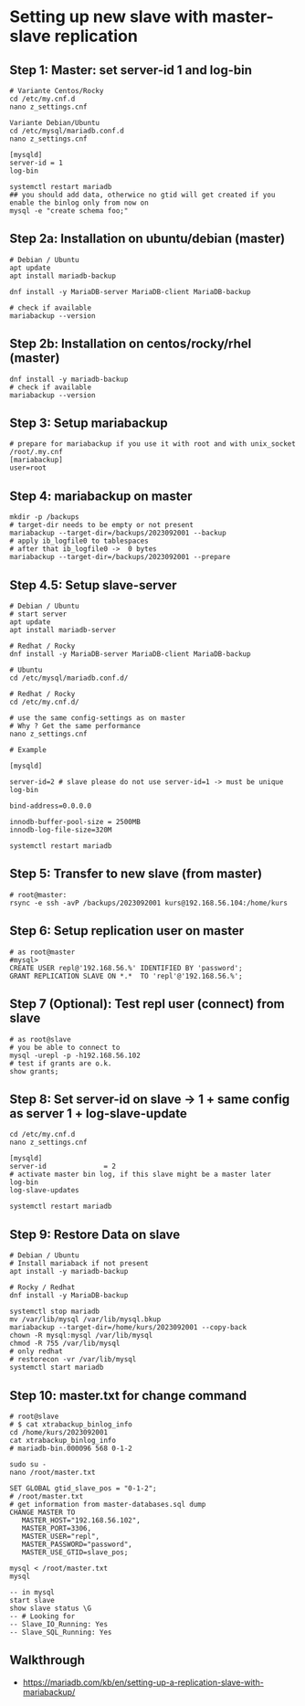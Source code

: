 # Setting up new slave with master-slave replication 

## Step 1: Master: set server-id 1 and log-bin 

```
# Variante Centos/Rocky 
cd /etc/my.cnf.d
nano z_settings.cnf
```

```
Variante Debian/Ubuntu
cd /etc/mysql/mariadb.conf.d
nano z_settings.cnf
```


```
[mysqld]
server-id = 1
log-bin
```

```
systemctl restart mariadb 
## you should add data, otherwice no gtid will get created if you enable the binlog only from now on
mysql -e "create schema foo;"
```

## Step 2a: Installation on ubuntu/debian (master)

```
# Debian / Ubuntu 
apt update
apt install mariadb-backup
```

```
dnf install -y MariaDB-server MariaDB-client MariaDB-backup
```


```
# check if available
mariabackup --version 
```


## Step 2b: Installation on centos/rocky/rhel (master)

```
dnf install -y mariadb-backup 
# check if available
mariabackup --version 
```

## Step 3: Setup mariabackup 

```
# prepare for mariabackup if you use it with root and with unix_socket 
/root/.my.cnf 
[mariabackup]
user=root
```

## Step 4: mariabackup on master 

```
mkdir -p /backups 
# target-dir needs to be empty or not present 
mariabackup --target-dir=/backups/2023092001 --backup 
# apply ib_logfile0 to tablespaces 
# after that ib_logfile0 ->  0 bytes 
mariabackup --target-dir=/backups/2023092001 --prepare 
```

## Step 4.5: Setup slave-server 

```
# Debian / Ubuntu 
# start server 
apt update
apt install mariadb-server
```

```
# Redhat / Rocky
dnf install -y MariaDB-server MariaDB-client MariaDB-backup
```

```
# Ubuntu
cd /etc/mysql/mariadb.conf.d/
```

```
# Redhat / Rocky
cd /etc/my.cnf.d/ 
```

```
# use the same config-settings as on master
# Why ? Get the same performance
nano z_settings.cnf
```

```
# Example

[mysqld]

server-id=2 # slave please do not use server-id=1 -> must be unique
log-bin

bind-address=0.0.0.0

innodb-buffer-pool-size = 2500MB
innodb-log-file-size=320M
```

```
systemctl restart mariadb
```


## Step 5: Transfer to new slave (from master) 

```
# root@master:
rsync -e ssh -avP /backups/2023092001 kurs@192.168.56.104:/home/kurs
```

## Step 6: Setup replication user on master 

```
# as root@master 
#mysql>
CREATE USER repl@'192.168.56.%' IDENTIFIED BY 'password';
GRANT REPLICATION SLAVE ON *.*  TO 'repl'@'192.168.56.%';
```

## Step 7 (Optional): Test repl user (connect) from slave 

```
# as root@slave 
# you be able to connect to 
mysql -urepl -p -h192.168.56.102
# test if grants are o.k. 
show grants;
```

## Step 8: Set server-id on slave -> 1 + same config as server 1 + log-slave-update

```
cd /etc/my.cnf.d
nano z_settings.cnf
```

```
[mysqld]
server-id              = 2
# activate master bin log, if this slave might be a master later 
log-bin
log-slave-updates
```

```
systemctl restart mariadb 
```

## Step 9: Restore Data on slave 

```
# Debian / Ubuntu 
# Install mariaback if not present
apt install -y mariadb-backup
```

```
# Rocky / Redhat
dnf install -y MariaDB-backup 
```

```
systemctl stop mariadb 
mv /var/lib/mysql /var/lib/mysql.bkup
mariabackup --target-dir=/home/kurs/2023092001 --copy-back 
chown -R mysql:mysql /var/lib/mysql
chmod -R 755 /var/lib/mysql
# only redhat 
# restorecon -vr /var/lib/mysql
systemctl start mariadb
```

## Step 10: master.txt for change command 

```
# root@slave
# $ cat xtrabackup_binlog_info
cd /home/kurs/2023092001
cat xtrabackup_binlog_info 
# mariadb-bin.000096 568 0-1-2
```

```
sudo su -
nano /root/master.txt
```

```
SET GLOBAL gtid_slave_pos = "0-1-2";
# /root/master.txt 
# get information from master-databases.sql dump 
CHANGE MASTER TO 
   MASTER_HOST="192.168.56.102", 
   MASTER_PORT=3306, 
   MASTER_USER="repl",  
   MASTER_PASSWORD="password", 
   MASTER_USE_GTID=slave_pos;
```

```
mysql < /root/master.txt 
mysql 
```

```
-- in mysql 
start slave
show slave status \G
-- # Looking for
-- Slave_IO_Running: Yes
-- Slave_SQL_Running: Yes

```



## Walkthrough 

  * https://mariadb.com/kb/en/setting-up-a-replication-slave-with-mariabackup/
